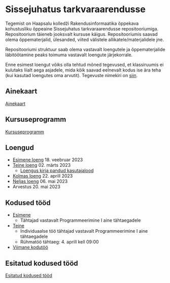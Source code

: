 # Sissejuhatus tarkvaraarendusse

Tegemist on Haapsalu kolledži Rakendusinformaatika õppekava kohustusliku õppeaine Sissejuhatus tarkvaraarendusse repositooriumiga. Repositoorium täieneb jooksvalt kursuse käigus. Repositooriumis saavad olema õppematerjalid, ülesanded, viited välistele allikatele/materjalidele jne.

Repositooriumi struktuur saab olema vastavalt loengutele ja õppematerjalide läbitöötamine peaks toimuma vastavalt loengute järjekorrale.

Enne esimest loengut võiks olla tehtud mõned tegevused, et klassiruumis ei kulutaks liialt aega asjadele, mida kõik saavad eelnevalt kodus ise ära teha (kui kasutad loengutes oma arvutit). Tegevuste nimekiri on [siin](lessons/enne_loenguid.md).

## Ainekaart

[Ainekaart](docs/ainekaart.md)

## Kursuseprogramm

[Kursuseprogramm](docs/kursuseprogramm.md)

## Loengud

- [Esimene loeng](./lessons/loeng_01/about.md) 18. veebruar 2023
- [Teine loeng](lessons/loeng_02/about.md) 02. märts 2023
  - [Loengus kirja pandud kasutajalood](https://github.com/tluhk/Sissejuhatus_tarkvaraarendusse/issues/10#issuecomment-1470102382)
- [Kolmas loeng](lessons/loeng_03/about.md) 22. aprill 2023
- [Neljas loeng](lessons/loeng_04/about.md) 06. mai 2023
- Arvestus 20. mai 2023

## Kodused tööd

- [Esimene](docs/kodusedtood/kodune_01.md)
  - Tähtajad vastavalt Programmeerimine I aine tähtaegadele
- [Teine](docs/kodusedtood/kodune_02.md)
  - Individuaalse töö tähtajad vastavalt Programmeerimine I aine tähtaegadele
  - Rühmatöö tähtaeg: 4. aprill kell 09:00
- [Viimane kodutöö](https://github.com/tluhk/Sissejuhatus_tarkvaraarendusse/issues/19)

## Esitatud kodused tööd

[Esitatud kodused tööd](./homeworks/README.md)